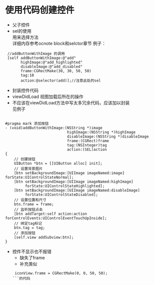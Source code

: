 # 使用代码创建控件
- 父子控件 
- sel的使用  
用来选择方法  
详细内存参考ocnote block和selctor章节
例子：  
```objc
 //addButtonWithImage 的调用
 [self addButtonWithImage:@"add" 
       highImage:@"add_highlighted" 
       disableImage:@"add_disabled" 
       frame:CGRectMake(30, 30, 50, 50) 
       tag:10 
       action:@selector(add)];//注意此处的sel
```
- 封装控件代码  
 - viewDidLoad 视图加载后所在的操作  
 - 不应该在viewDidLoad方法中写太多冗余代码，应该加以封装  
见例子  

```objc

#pragma mark 添加按钮
- (void)addButtonWithImage:(NSString *)image 
                            highImage:(NSString *)highImage 
                            disableImage:(NSString *)disableImage 
                            frame:(CGRect)frame 
                            tag:(NSInteger)tag 
                            action:(SEL)action
{
    // 创建按钮
    UIButton *btn = [[UIButton alloc] init];
    // 设置背景图片
    [btn setBackgroundImage:[UIImage imageNamed:image] forState:UIControlStateNormal];
    [btn setBackgroundImage:[UIImage imageNamed:highImage] 
         forState:UIControlStateHighlighted];
    [btn setBackgroundImage:[UIImage imageNamed:disableImage] 
         forState:UIControlStateDisabled];
    // 设置位置和尺寸
    btn.frame = frame;
    // 监听按钮点击
    [btn addTarget:self action:action forControlEvents:UIControlEventTouchUpInside];
    // 绑定tag标记
    btn.tag = tag;
    // 添加按钮
    [self.view addSubview:btn];
}
```
- 控件不显示也不报错
  - 缺失了frame
  -  补充类似
  ```
   iconView.frame = CGRectMake(0, 0, 50, 50);
  ```的代码